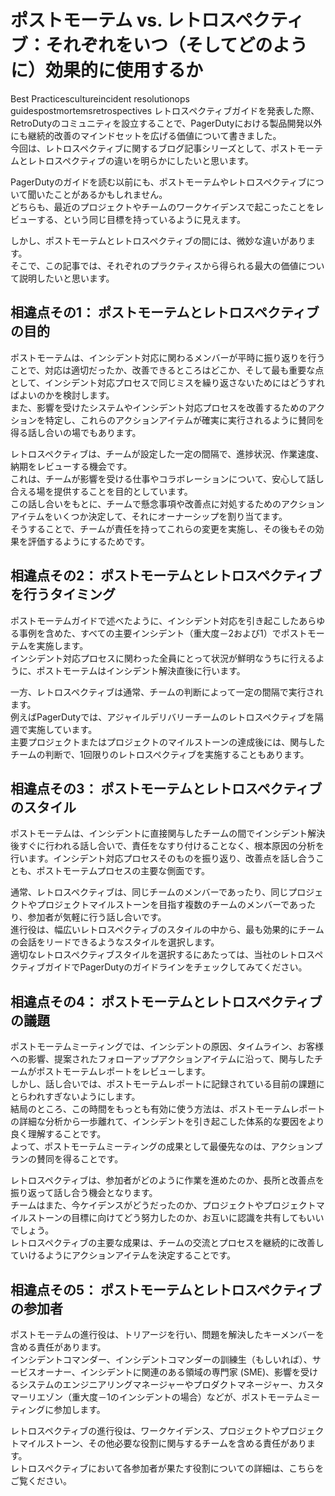 # ポストモーテム vs. レトロスペクティブ：それぞれをいつ（そしてどのように）効果的に使用するか

Best Practicescultureincident resolutionops guidespostmortemsretrospectives
レトロスペクティブガイドを発表した際、RetroDutyのコミュニティを設立することで、PagerDutyにおける製品開発以外にも継続的改善のマインドセットを広げる価値について書きました。  
今回は、レトロスペクティブに関するブログ記事シリーズとして、ポストモーテムとレトロスペクティブの違いを明らかにしたいと思います。  

PagerDutyのガイドを読む以前にも、ポストモーテムやレトロスペクティブについて聞いたことがあるかもしれません。  
どちらも、最近のプロジェクトやチームのワークケイデンスで起こったことをレビューする、という同じ目標を持っているように見えます。  

しかし、ポストモーテムとレトロスペクティブの間には、微妙な違いがあります。  
そこで、この記事では、それぞれのプラクティスから得られる最大の価値について説明したいと思います。

## 相違点その1： ポストモーテムとレトロスペクティブの目的
ポストモーテムは、インシデント対応に関わるメンバーが平時に振り返りを行うことで、対応は適切だったか、改善できるところはどこか、そして最も重要な点として、インシデント対応プロセスで同じミスを繰り返さないためにはどうすればよいのかを検討します。  
また、影響を受けたシステムやインシデント対応プロセスを改善するためのアクションを特定し、これらのアクションアイテムが確実に実行されるように賛同を得る話し合いの場でもあります。  

レトロスペクティブは、チームが設定した一定の間隔で、進捗状況、作業速度、納期をレビューする機会です。  
これは、チームが影響を受ける仕事やコラボレーションについて、安心して話し合える場を提供することを目的としています。  
この話し合いをもとに、チームで懸念事項や改善点に対処するためのアクションアイテムをいくつか決定して、それにオーナーシップを割り当てます。  
そうすることで、チームが責任を持ってこれらの変更を実施し、その後もその効果を評価するようにするためです。

## 相違点その2： ポストモーテムとレトロスペクティブを行うタイミング
ポストモーテムガイドで述べたように、インシデント対応を引き起こしたあらゆる事例を含めた、すべての主要インシデント（重大度－2および1）でポストモーテムを実施します。  
インシデント対応プロセスに関わった全員にとって状況が鮮明なうちに行えるように、ポストモーテムはインシデント解決直後に行います。  

一方、レトロスペクティブは通常、チームの判断によって一定の間隔で実行されます。  
例えばPagerDutyでは、アジャイルデリバリーチームのレトロスペクティブを隔週で実施しています。  
主要プロジェクトまたはプロジェクトのマイルストーンの達成後には、関与したチームの判断で、1回限りのレトロスペクティブを実施することもあります。

## 相違点その3： ポストモーテムとレトロスペクティブのスタイル
ポストモーテムは、インシデントに直接関与したチームの間でインシデント解決後すぐに行われる話し合いで、責任をなすり付けることなく、根本原因の分析を行います。インシデント対応プロセスそのものを振り返り、改善点を話し合うことも、ポストモーテムプロセスの主要な側面です。  

通常、レトロスペクティブは、同じチームのメンバーであったり、同じプロジェクトやプロジェクトマイルストーンを目指す複数のチームのメンバーであったり、参加者が気軽に行う話し合いです。  
進行役は、幅広いレトロスペクティブのスタイルの中から、最も効果的にチームの会話をリードできるようなスタイルを選択します。  
適切なレトロスペクティブスタイルを選択するにあたっては、当社のレトロスペクティブガイドでPagerDutyのガイドラインをチェックしてみてください。

## 相違点その4： ポストモーテムとレトロスペクティブの議題
ポストモーテムミーティングでは、インシデントの原因、タイムライン、お客様への影響、提案されたフォローアップアクションアイテムに沿って、関与したチームがポストモーテムレポートをレビューします。  
しかし、話し合いでは、ポストモーテムレポートに記録されている目前の課題にとらわれすぎないようにします。  
結局のところ、この時間をもっとも有効に使う方法は、ポストモーテムレポートの詳細な分析から一歩離れて、インシデントを引き起こした体系的な要因をより良く理解することです。  
よって、ポストモーテムミーティングの成果として最優先なのは、アクションプランの賛同を得ることです。  

レトロスペクティブは、参加者がどのように作業を進めたのか、長所と改善点を振り返って話し合う機会となります。  
チームはまた、今ケイデンスがどうだったのか、プロジェクトやプロジェクトマイルストーンの目標に向けてどう努力したのか、お互いに認識を共有してもいいでしょう。  
レトロスペクティブの主要な成果は、チームの交流とプロセスを継続的に改善していけるようにアクションアイテムを決定することです。

## 相違点その5： ポストモーテムとレトロスペクティブの参加者
ポストモーテムの進行役は、トリアージを行い、問題を解決したキーメンバーを含める責任があります。  
インシデントコマンダー、インシデントコマンダーの訓練生（もしいれば）、サービスオーナー、インシデントに関連のある領域の専門家 (SME)、影響を受けるシステムのエンジニアリングマネージャーやプロダクトマネージャー、カスタマーリエゾン（重大度－1のインシデントの場合）などが、ポストモーテムミーティングに参加します。  

レトロスペクティブの進行役は、ワークケイデンス、プロジェクトやプロジェクトマイルストーン、その他必要な役割に関与するチームを含める責任があります。  
レトロスペクティブにおいて各参加者が果たす役割についての詳細は、こちらをご覧ください。

